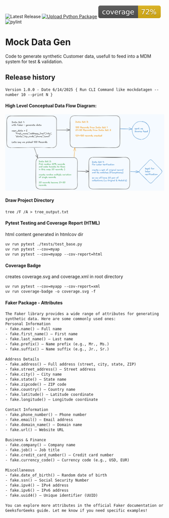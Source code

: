 ![Latest Release](https://img.shields.io/badge/release-v1.0.0-blue)
[![Upload Python Package](https://github.com/ankit48365/MockDataGen/actions/workflows/pypi-publish.yml/badge.svg)](https://github.com/ankit48365/MockDataGen/actions/workflows/pypi-publish.yml)
![coverage](coverage.svg)
![pylint]()

# Mock Data Gen

Code to generate synthetic Customer data, usefull to feed into a MDM system for test & validation.

## Release history

```
Version 1.0.0 - Date 6/14/2025 { Run CLI Command like mockdatagen --number 10 --print N }
```

<h4>High Level Conceptual Data Flow Diagram:</h4>

![The Idea!!](diagram/version1.png "Data Flow Overview")

<h4>Draw Project Directory</h4>

```tree /F /A > tree_output.txt```

<h4>Pytest Testing and Coverage Report (HTML)</h4>

html content generated in htmlcov dir
```
uv run pytest ./tests/test_base.py
uv run pytest --cov=myap
uv run pytest --cov=myapp --cov-report=html
```
<h4>Coverage Badge</h4>

creates coverage.svg and coverage.xml in root directory
```
uv run pytest --cov=myapp --cov-report=xml
uv run coverage-badge -o coverage.svg -f
```


<h4>Faker Package - Attributes</h4>

```
The Faker library provides a wide range of attributes for generating synthetic data. Here are some commonly used ones:
Personal Information
- fake.name() – Full name
- fake.first_name() – First name
- fake.last_name() – Last name
- fake.prefix() – Name prefix (e.g., Mr., Ms.)
- fake.suffix() – Name suffix (e.g., Jr., Sr.)

Address Details
- fake.address() – Full address (street, city, state, ZIP)
- fake.street_address() – Street address
- fake.city() – City name
- fake.state() – State name
- fake.zipcode() – ZIP code
- fake.country() – Country name
- fake.latitude() – Latitude coordinate
- fake.longitude() – Longitude coordinate

Contact Information
- fake.phone_number() – Phone number
- fake.email() – Email address
- fake.domain_name() – Domain name
- fake.url() – Website URL

Business & Finance
- fake.company() – Company name
- fake.job() – Job title
- fake.credit_card_number() – Credit card number
- fake.currency_code() – Currency code (e.g., USD, EUR)

Miscellaneous
- fake.date_of_birth() – Random date of birth
- fake.ssn() – Social Security Number
- fake.ipv4() – IPv4 address
- fake.ipv6() – IPv6 address
- fake.uuid4() – Unique identifier (UUID)

You can explore more attributes in the official Faker documentation or GeeksforGeeks guide. Let me know if you need specific examples!
```